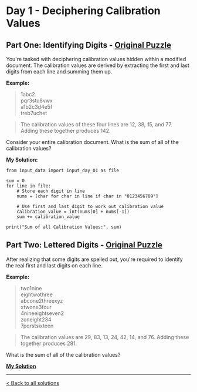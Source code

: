# Day 1 -  Deciphering Calibration Values

## Part One: Identifying Digits - [Original Puzzle](https://adventofcode.com/2023/day/1)
You're tasked with deciphering calibration values hidden within a modified document. The calibration values are derived by extracting the first and last digits from each line and summing them up.

__Example:__

> 1abc2  
> pqr3stu8vwx  
> a1b2c3d4e5f  
> treb7uchet  

> The calibration values of these four lines are 12, 38, 15, and 77. Adding these together produces 142.

Consider your entire calibration document. What is the sum of all of the calibration values?

__My Solution:__
```
from input_data import input_day_01 as file

sum = 0
for line in file:
    # Store each digit in line
    nums = [char for char in line if char in "0123456789"]
    
    # Use first and last digit to work out calibration value
    calibration_value = int(nums[0] + nums[-1])
    sum += calibration_value

print("Sum of all Calibration Values:", sum)
```

## Part Two: Lettered Digits - [Original Puzzle](https://adventofcode.com/2023/day/1)
After realizing that some digits are spelled out, you're required to identify the real first and last digits on each line. 

__Example:__

> two1nine  
> eightwothree  
> abcone2threexyz  
> xtwone3four  
> 4nineeightseven2  
> zoneight234  
> 7pqrstsixteen  

> The calibration values are 29, 83, 13, 24, 42, 14, and 76. Adding these together produces 281.

What is the sum of all of the calibration values?

__[My Solution](https://github.com/codehath/advent-of-code-2023/blob/main/day-1/advent_day_1.2.py)__

---
[< Back to all solutions](https://github.com/codehath/advent-of-code-2023/tree/main)